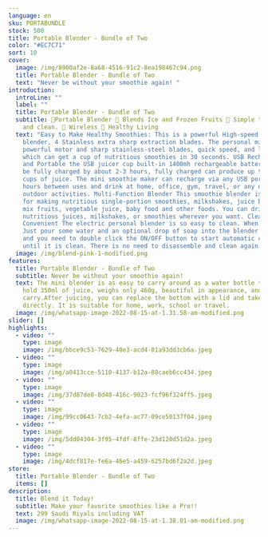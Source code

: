 ```yaml
---
language: en
sku: PORTABUNDLE
stock: 500
title: Portable Blender - Bundle of Two
color: "#EC7C71"
sort: 10
cover:
  image: /img/8900af2e-8a68-4516-91c2-8ea198467c94.png
  title: Portable Blender - Bundle of Two
  text: "Never be without your smoothie again! "
introduction:
  introLine: ""
  label: ""
  title: Portable Blender - Bundle of Two
  subtitle: 🍓Portable Blender 🍊 Blends Ice and Frozen Fruits 🍉 Simple to use
    and clean. 🍇 Wireless 🥑 Healthy Living
  text: "Easy to Make Healthy Smoothies: This is a powerful High-speed Personal
    blender, 4 Stainless extra sharp extraction blades. The personal mixer has a
    powerful motor and sharp stainless-steel blades, quick speed, and long life,
    which can get a cup of nutritious smoothies in 30 seconds. USB Rechargeable
    and Portable the USB juicer cup built-in 1400mh rechargeable battery. It can
    be fully charged by about 2-3 hours, fully charged can produce up to 10-15
    cups of juice. The mini smoothie maker can recharge via any USB port for 2-3
    hours between uses and drink at home, office, gym, travel, or any other
    outdoor activities. Multi-Function Blender This smoothie blender is great
    for making nutritious single-portion smoothies, milkshakes, juice blends,
    mix fruits, vegetable juice, baby food and other foods. You can drink
    nutritious juices, milkshakes, or smoothies wherever you want. Clean and
    Convenient The electric personal blender is so easy to clean. When cleaning,
    Just pour some water and an optional drop of soap into the blender bottle,
    and you need to double click the ON/OFF button to start automatic cleaning
    until it is clean. There is no need to disassemble and clean again."
  image: /img/blend-pink-1-modified.png
features:
  title: Portable Blender - Bundle of Two
  subtitle: Never be without your smoothie again!
  text: The mini blender is as easy to carry around as a water bottle that can
    hold 350ml of juice, weighs only 460g, beautiful in appearance, and easy to
    carry.After juicing, you can replace the bottom with a lid and take it away
    directly. It is suitable for home, work, school or travel.
  image: /img/whatsapp-image-2022-08-15-at-1.31.58-am-modified.png
slider: []
highlights:
  - video: ""
    type: image
    image: /img/bbce9c53-7629-40e3-acd4-01a93dd3cb6a.jpeg
  - video: ""
    type: image
    image: /img/a0413cce-5110-4137-b12a-88caeb6cc434.jpeg
  - video: ""
    type: image
    image: /img/37d87de8-8d48-416c-9023-fcf96f324ff5.jpeg
  - video: ""
    type: image
    image: /img/99cc0643-7cb2-4efa-ac77-09ce50137f04.jpeg
  - video: ""
    type: image
    image: /img/5dd04304-3f95-4fdf-8ffe-23d120d51d2a.jpeg
  - video: ""
    type: image
    image: /img/4dcf817e-fe6a-46e5-a459-6257bd6f2a2d.jpeg
store:
  title: Portable Blender - Bundle of Two
  items: []
description:
  title: Blend it Today!
  subtitle: Make your favorite smoothies like a Pro!!
  text: 299 Saudi Riyals including VAT
  image: /img/whatsapp-image-2022-08-15-at-1.38.01-am-modified.png
---
```

